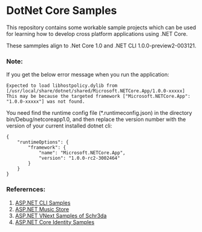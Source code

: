 # DotNet Core Samples

This repository contains some workable sample projects which can be used for learning how to develop cross platform applications using .NET Core.

These sammples align to .Net Core 1.0 and .NET CLI 1.0.0-preview2-003121.


### Note:

If you get the below error message when you run the application:

    Expected to load libhostpolicy.dylib from [/usr/local/share/dotnet/shared/Microsoft.NETCore.App/1.0.0-xxxxx]
    This may be because the targeted framework ["Microsoft.NETCore.App": "1.0.0-xxxxx"] was not found.
    

You need find the runtime config file (*.runtimeconfig.json) in the directory bin/Debug/netcoreapp1.0, and then replace the version number with the version of your current installed dotnet cli:

    {
        "runtimeOptions": {
            "framework": {
                "name": "Microsoft.NETCore.App",
                "version": "1.0.0-rc2-3002464"
            }
        }
    }
    
### Referernces:

1. [ASP.NET CLI Samples](https://github.com/aspnet/cli-samples)
2. [ASP.NET Music Store](https://github.com/aspnet/MusicStore)
3. [ASP.NET VNext Samples of Schr3da](https://github.com/Schr3da/ASP.net-vnext-samples/)
4. [ASP.NET Core Identity Samples](https://github.com/aspnet/Identity/tree/dev/samples)

